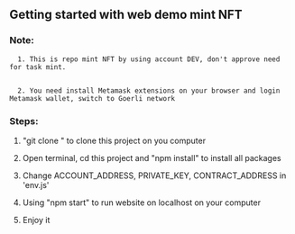 ## Getting started with web demo mint NFT

### Note: 

      1. This is repo mint NFT by using account DEV, don't approve need for task mint. 
      
      
      2. You need install Metamask extensions on your browser and login Metamask wallet, switch to Goerli network

### Steps:

1. "git clone " to clone this project on you computer

2. Open terminal, cd this project and "npm install" to install all packages

3. Change ACCOUNT_ADDRESS, PRIVATE_KEY, CONTRACT_ADDRESS in 'env.js'

4. Using "npm start" to run website on localhost on your computer

5. Enjoy it
